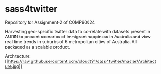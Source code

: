 # sass4twitter
Repository for Assignment-2 of COMP90024

Harvesting geo-specific twitter data to co-relate with datasets present in AURIN to present scenarios of immigrant happiness in Australia and view real time trends in suburbs of 6 metropolitan cities of Australia. All packaged as a scalable product.

Architecture:
[[https://raw.githubusercontent.com/cloudt31/sass4twitter/master/Architecture.jpg]]
